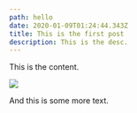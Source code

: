 ```yaml
---
path: hello
date: 2020-01-09T01:24:44.343Z
title: This is the first post
description: This is the desc.
---
```

This is the content.

![](assets/archie.png)

And this is some more text.
